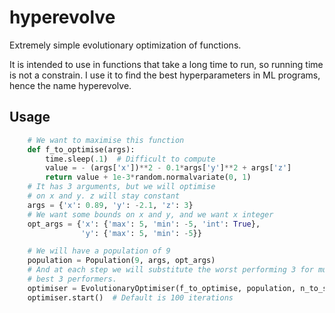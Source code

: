# hyperevolve
Extremely simple evolutionary optimization of functions. 

It is intended to use in functions that take a long time to run, so running time is not a constrain. I use it to find the best hyperparameters in ML programs, hence the name hyperevolve.

Usage
-----

```python
    # We want to maximise this function
    def f_to_optimise(args):
        time.sleep(.1)  # Difficult to compute
        value = - (args['x'])**2 - 0.1*args['y']**2 + args['z']
        return value + 1e-3*random.normalvariate(0, 1)
    # It has 3 arguments, but we will optimise
    # on x and y. z will stay constant
    args = {'x': 0.89, 'y': -2.1, 'z': 3}
    # We want some bounds on x and y, and we want x integer
    opt_args = {'x': {'max': 5, 'min': -5, 'int': True},
                'y': {'max': 5, 'min': -5}}

    # We will have a population of 9
    population = Population(9, args, opt_args)
    # And at each step we will substitute the worst performing 3 for mutations of the
    # best 3 performers.
    optimiser = EvolutionaryOptimiser(f_to_optimise, population, n_to_select=3)
    optimiser.start()  # Default is 100 iterations
```